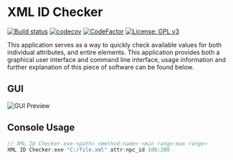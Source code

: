 # XML ID Checker
[![Build status](https://ci.appveyor.com/api/projects/status/82l3fe9x00imh2tm?svg=true)](https://ci.appveyor.com/project/Iswenzz/xml-id-checker-a4pii)
[![codecov](https://codecov.io/gh/Iswenzz/XML-ID-Checker/branch/master/graph/badge.svg)](https://codecov.io/gh/Iswenzz/XML-ID-Checker)
[![CodeFactor](https://www.codefactor.io/repository/github/iswenzz/xml-id-checker/badge)](https://www.codefactor.io/repository/github/iswenzz/xml-id-checker)
[![License: GPL v3](https://img.shields.io/badge/License-GPLv3-blue.svg)](https://www.gnu.org/licenses/gpl-3.0)

This application serves as a way to quickly check available values for both individual attributes, and entire elements. This application provides both a graphical user interface and command line interface, usage information and further explanation of this piece of software can be found below.

## GUI

![GUI Preview](https://i.imgur.com/pXiWuyZ.png)

## Console Usage
```c
// XML ID Checker.exe <path> <method:name> <min range:max range>
XML ID Checker.exe "C:/file.xml" attr:npc_id 100:200
```
